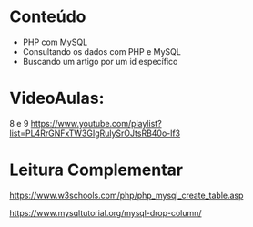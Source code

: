 # Conteúdo

- PHP com MySQL
- Consultando os dados com PHP e MySQL
- Buscando um artigo por um id específico


# VideoAulas:
 
8 e 9 https://www.youtube.com/playlist?list=PL4RrGNFxTW3GIgRulySrOJtsRB40o-lf3


# Leitura Complementar

https://www.w3schools.com/php/php_mysql_create_table.asp

https://www.mysqltutorial.org/mysql-drop-column/
